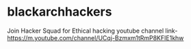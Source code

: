 # blackarchhackers
Join Hacker Squad for Ethical hacking 
youtube channel link-https://m.youtube.com/channel/UCqj-Bzmxm1tRmP8KFIE1khw
